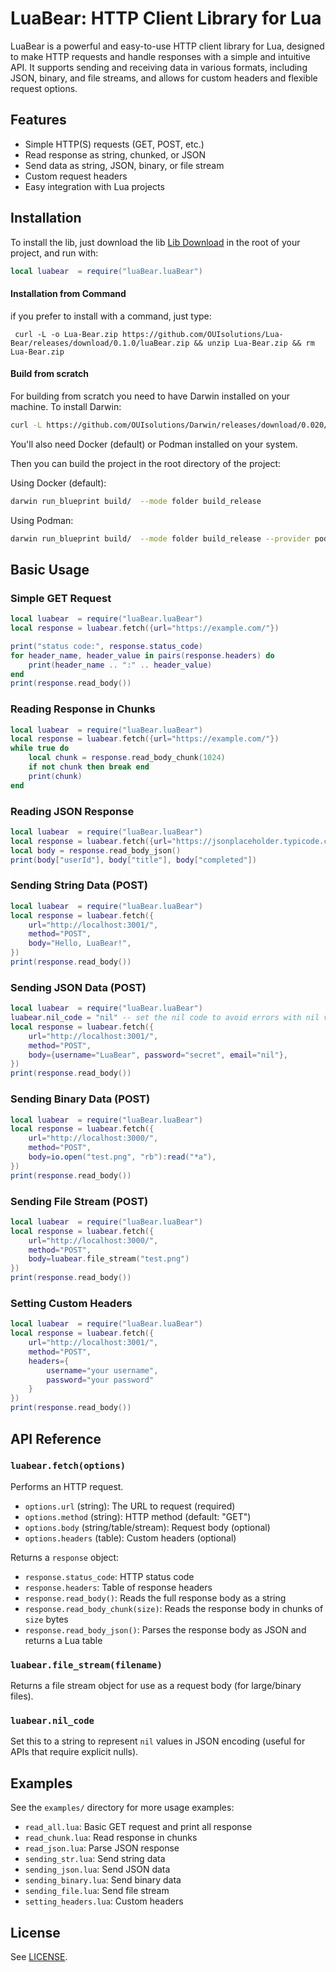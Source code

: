 # LuaBear: HTTP Client Library for Lua

LuaBear is a powerful and easy-to-use HTTP client library for Lua, designed to make HTTP requests and handle responses with a simple and intuitive API. It supports sending and receiving data in various formats, including JSON, binary, and file streams, and allows for custom headers and flexible request options.

## Features
- Simple HTTP(S) requests (GET, POST, etc.)
- Read response as string, chunked, or JSON
- Send data as string, JSON, binary, or file stream
- Custom request headers
- Easy integration with Lua projects

## Installation
To install the lib, just download the lib [Lib Download](https://github.com/OUIsolutions/Lua-Bear/releases/download/0.1.0/luaBear.zip)
in the root of your project, and run with:

```lua
local luabear  = require("luaBear.luaBear")

```



#### Installation from Command
if you prefer to install with a command, just type:
```shell
 curl -L -o Lua-Bear.zip https://github.com/OUIsolutions/Lua-Bear/releases/download/0.1.0/luaBear.zip && unzip Lua-Bear.zip && rm Lua-Bear.zip
```


#### Build from scratch

For building from scratch you need to have Darwin installed on your machine. To install Darwin:
```bash
curl -L https://github.com/OUIsolutions/Darwin/releases/download/0.020/darwin.out -o darwin.out && chmod +x darwin.out &&  sudo  mv darwin.out /usr/bin/darwin
```

You'll also need Docker (default) or Podman installed on your system.

Then you can build the project in the root directory of the project:

Using Docker (default):
```bash
darwin run_blueprint build/  --mode folder build_release
```

Using Podman:
```bash
darwin run_blueprint build/  --mode folder build_release --provider podman
```


## Basic Usage

### Simple GET Request
```lua
local luabear  = require("luaBear.luaBear")
local response = luabear.fetch({url="https://example.com/"})

print("status code:", response.status_code)
for header_name, header_value in pairs(response.headers) do
    print(header_name .. ":" .. header_value)
end
print(response.read_body())
```

### Reading Response in Chunks
```lua
local luabear  = require("luaBear.luaBear")
local response = luabear.fetch({url="https://example.com/"})
while true do
    local chunk = response.read_body_chunk(1024)
    if not chunk then break end
    print(chunk)
end
```

### Reading JSON Response
```lua
local luabear  = require("luaBear.luaBear")
local response = luabear.fetch({url="https://jsonplaceholder.typicode.com/todos/1"})
local body = response.read_body_json()
print(body["userId"], body["title"], body["completed"])
```

### Sending String Data (POST)
```lua
local luabear  = require("luaBear.luaBear")
local response = luabear.fetch({
    url="http://localhost:3001/",
    method="POST",
    body="Hello, LuaBear!",
})
print(response.read_body())
```

### Sending JSON Data (POST)
```lua
local luabear  = require("luaBear.luaBear")
luabear.nil_code = "nil" -- set the nil code to avoid errors with nil values
local response = luabear.fetch({
    url="http://localhost:3001/",
    method="POST",
    body={username="LuaBear", password="secret", email="nil"},
})
print(response.read_body())
```

### Sending Binary Data (POST)
```lua
local luabear  = require("luaBear.luaBear")
local response = luabear.fetch({
    url="http://localhost:3000/",
    method="POST",
    body=io.open("test.png", "rb"):read("*a"),
})
print(response.read_body())
```

### Sending File Stream (POST)
```lua
local luabear  = require("luaBear.luaBear")
local response = luabear.fetch({
    url="http://localhost:3000/",
    method="POST",
    body=luabear.file_stream("test.png")
})
print(response.read_body())
```

### Setting Custom Headers
```lua
local luabear  = require("luaBear.luaBear")
local response = luabear.fetch({
    url="http://localhost:3001/",
    method="POST",
    headers={
        username="your username",
        password="your password"
    }
})
print(response.read_body())
```

## API Reference

### `luabear.fetch(options)`
Performs an HTTP request.
- `options.url` (string): The URL to request (required)
- `options.method` (string): HTTP method (default: "GET")
- `options.body` (string/table/stream): Request body (optional)
- `options.headers` (table): Custom headers (optional)

Returns a `response` object:
- `response.status_code`: HTTP status code
- `response.headers`: Table of response headers
- `response.read_body()`: Reads the full response body as a string
- `response.read_body_chunk(size)`: Reads the response body in chunks of `size` bytes
- `response.read_body_json()`: Parses the response body as JSON and returns a Lua table

### `luabear.file_stream(filename)`
Returns a file stream object for use as a request body (for large/binary files).

### `luabear.nil_code`
Set this to a string to represent `nil` values in JSON encoding (useful for APIs that require explicit nulls).

## Examples
See the `examples/` directory for more usage examples:
- `read_all.lua`: Basic GET request and print all response
- `read_chunk.lua`: Read response in chunks
- `read_json.lua`: Parse JSON response
- `sending_str.lua`: Send string data
- `sending_json.lua`: Send JSON data
- `sending_binary.lua`: Send binary data
- `sending_file.lua`: Send file stream
- `setting_headers.lua`: Custom headers

## License
See [LICENSE](/LICENSE).
